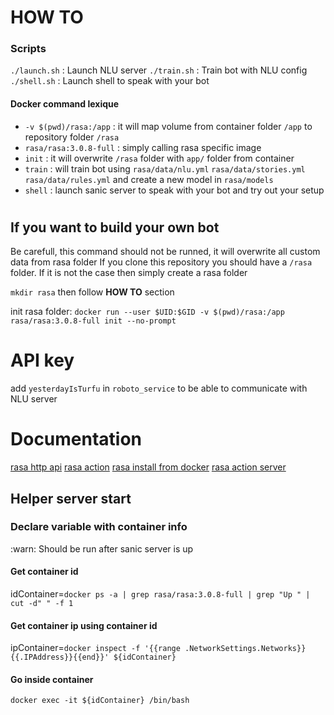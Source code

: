 # HOW TO

### Scripts

`./launch.sh` : Launch NLU server
`./train.sh` : Train bot with NLU config
`./shell.sh` : Launch shell to speak with your bot

#### Docker command lexique

- `-v $(pwd)/rasa:/app` : it will map volume from container folder `/app` to repository folder `/rasa`
- `rasa/rasa:3.0.8-full` : simply calling rasa specific image
- `init` : it will overwrite `/rasa` folder with `app/` folder from container
- `train` : will train bot using `rasa/data/nlu.yml` `rasa/data/stories.yml` `rasa/data/rules.yml` and create a new model in `rasa/models`
- `shell` : launch sanic server to speak with your bot and try out your setup

#

## If you want to build your own bot

Be carefull, this command should not be runned, it will overwrite all custom data from rasa folder
If you clone this repository you should have a `/rasa` folder. If it is not the case then simply create a rasa folder

`mkdir rasa` then follow **HOW TO** section

init rasa folder:
`docker run --user $UID:$GID -v $(pwd)/rasa:/app rasa/rasa:3.0.8-full init --no-prompt`

#

# API key

add `yesterdayIsTurfu` in `roboto_service` to be able to communicate with NLU server

#

# Documentation

[rasa http api](https://rasa.com/docs/rasa/pages/http-api/)
[rasa action](https://rasa.com/docs/action-server/sdk-actions)
[rasa install from docker](https://rasa.com/docs/rasa/docker/building-in-docker/#choosing-a-tag/)
[rasa action server](https://rasa.com/docs/action-server/)

## Helper server start

### Declare variable with container info

:warn: Should be run after sanic server is up

#### Get container id

idContainer=`docker ps -a | grep rasa/rasa:3.0.8-full | grep "Up " | cut -d" " -f 1`

#### Get container ip using container id

ipContainer=`docker inspect -f '{{range .NetworkSettings.Networks}}{{.IPAddress}}{{end}}' ${idContainer}`

#### Go inside container

`docker exec -it ${idContainer} /bin/bash`
